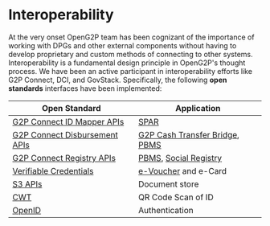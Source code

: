 # Interoperability

At the very onset OpenG2P team has been cognizant of the importance of working with DPGs and other external components without having to develop proprietary and custom methods of connecting to other systems. Interoperability is a fundamental design principle in OpenG2P's thought process. We have been an active participant in interoperability efforts like G2P Connect, DCI, and GovStack. Specifically, the following **open standards** interfaces have been implemented:



| Open Standard                                                                                                      | Application                                                             |
| ------------------------------------------------------------------------------------------------------------------ | ----------------------------------------------------------------------- |
| [G2P Connect ID Mapper APIs](https://g2p-connect.github.io/specs/release/html/mapper\_core\_api\_v1.0.0.html)      | [SPAR](social-payments-account-registry-spar/)                          |
| [G2P Connect Disbursement APIs](https://g2p-connect.github.io/specs/release/html/disburse\_core\_api\_v1.0.0.html) |  [G2P Cash Transfer Bridge](g2p-cash-transfer-bridge/),  [PBMS ](pbms/) |
| [G2P Connect Registry APIs](https://g2p-connect.github.io/specs/release/html/registry\_core\_api\_v1.0.0.html)     |  [PBMS](pbms/), [Social Registry](social-registry/)                     |
| [Verifiable Credentials ](https://www.w3.org/TR/vc-data-model/)                                                    | [e-Voucher](pbms/features/disbursement-cycles/e-voucher.md) and e-Card  |
| [S3 APIs](https://docs.aws.amazon.com/AmazonS3/latest/API/Welcome.html)                                            | Document store                                                          |
| [⁠CWT](https://datatracker.ietf.org/doc/html/rfc8392)                                                              | QR Code Scan of ID                                                      |
| [⁠OpenID](https://auth0.com/docs/authenticate/protocols/openid-connect-protocol)                                   | Authentication                                                          |

